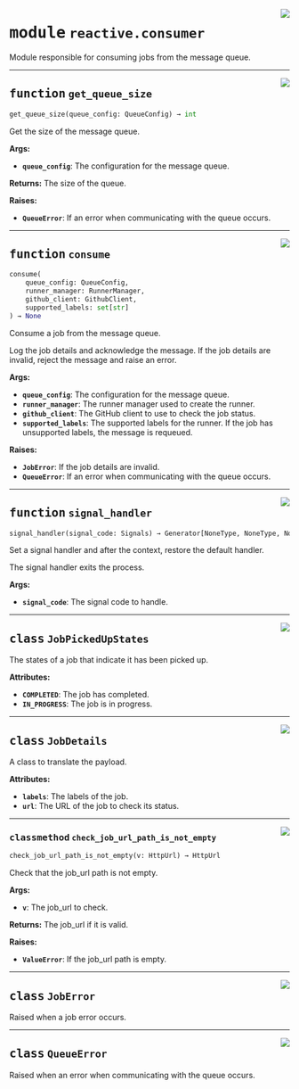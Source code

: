 <!-- markdownlint-disable -->

<a href="../src/github_runner_manager/reactive/consumer.py#L0"><img align="right" style="float:right;" src="https://img.shields.io/badge/-source-cccccc?style=flat-square"></a>

# <kbd>module</kbd> `reactive.consumer`
Module responsible for consuming jobs from the message queue. 


---

<a href="../src/github_runner_manager/reactive/consumer.py#L80"><img align="right" style="float:right;" src="https://img.shields.io/badge/-source-cccccc?style=flat-square"></a>

## <kbd>function</kbd> `get_queue_size`

```python
get_queue_size(queue_config: QueueConfig) → int
```

Get the size of the message queue. 



**Args:**
 
 - <b>`queue_config`</b>:  The configuration for the message queue. 



**Returns:**
 The size of the queue. 



**Raises:**
 
 - <b>`QueueError`</b>:  If an error when communicating with the queue occurs. 


---

<a href="../src/github_runner_manager/reactive/consumer.py#L100"><img align="right" style="float:right;" src="https://img.shields.io/badge/-source-cccccc?style=flat-square"></a>

## <kbd>function</kbd> `consume`

```python
consume(
    queue_config: QueueConfig,
    runner_manager: RunnerManager,
    github_client: GithubClient,
    supported_labels: set[str]
) → None
```

Consume a job from the message queue. 

Log the job details and acknowledge the message. If the job details are invalid, reject the message and raise an error. 



**Args:**
 
 - <b>`queue_config`</b>:  The configuration for the message queue. 
 - <b>`runner_manager`</b>:  The runner manager used to create the runner. 
 - <b>`github_client`</b>:  The GitHub client to use to check the job status. 
 - <b>`supported_labels`</b>:  The supported labels for the runner. If the job has unsupported labels,  the message is requeued. 



**Raises:**
 
 - <b>`JobError`</b>:  If the job details are invalid. 
 - <b>`QueueError`</b>:  If an error when communicating with the queue occurs. 


---

<a href="../reactive/consumer/signal_handler#L229"><img align="right" style="float:right;" src="https://img.shields.io/badge/-source-cccccc?style=flat-square"></a>

## <kbd>function</kbd> `signal_handler`

```python
signal_handler(signal_code: Signals) → Generator[NoneType, NoneType, NoneType]
```

Set a signal handler and after the context, restore the default handler. 

The signal handler exits the process. 



**Args:**
 
 - <b>`signal_code`</b>:  The signal code to handle. 


---

<a href="../src/github_runner_manager/reactive/consumer.py#L30"><img align="right" style="float:right;" src="https://img.shields.io/badge/-source-cccccc?style=flat-square"></a>

## <kbd>class</kbd> `JobPickedUpStates`
The states of a job that indicate it has been picked up. 



**Attributes:**
 
 - <b>`COMPLETED`</b>:  The job has completed. 
 - <b>`IN_PROGRESS`</b>:  The job is in progress. 





---

<a href="../src/github_runner_manager/reactive/consumer.py#L42"><img align="right" style="float:right;" src="https://img.shields.io/badge/-source-cccccc?style=flat-square"></a>

## <kbd>class</kbd> `JobDetails`
A class to translate the payload. 



**Attributes:**
 
 - <b>`labels`</b>:  The labels of the job. 
 - <b>`url`</b>:  The URL of the job to check its status. 




---

<a href="../src/github_runner_manager/reactive/consumer.py#L53"><img align="right" style="float:right;" src="https://img.shields.io/badge/-source-cccccc?style=flat-square"></a>

### <kbd>classmethod</kbd> `check_job_url_path_is_not_empty`

```python
check_job_url_path_is_not_empty(v: HttpUrl) → HttpUrl
```

Check that the job_url path is not empty. 



**Args:**
 
 - <b>`v`</b>:  The job_url to check. 



**Returns:**
 The job_url if it is valid. 



**Raises:**
 
 - <b>`ValueError`</b>:  If the job_url path is empty. 


---

<a href="../src/github_runner_manager/reactive/consumer.py#L72"><img align="right" style="float:right;" src="https://img.shields.io/badge/-source-cccccc?style=flat-square"></a>

## <kbd>class</kbd> `JobError`
Raised when a job error occurs. 





---

<a href="../src/github_runner_manager/reactive/consumer.py#L76"><img align="right" style="float:right;" src="https://img.shields.io/badge/-source-cccccc?style=flat-square"></a>

## <kbd>class</kbd> `QueueError`
Raised when an error when communicating with the queue occurs. 





